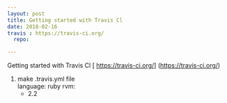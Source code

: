 ```yaml
---
layout: post
title: Getting started with Travis Cl
date: 2018-02-16
travis : https://travis-ci.org/
  repo:

---
```


Getting started with Travis Cl [ https://travis-ci.org/] (https://travis-ci.org/)
1. make .travis.yml file <br>
  language: ruby
  rvm:
      - 2.2
